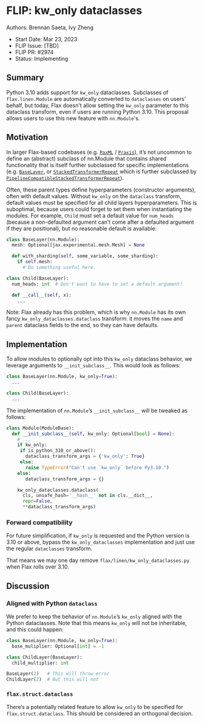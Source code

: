 # FLIP: kw_only dataclasses
Authors: Brennan Saeta, Ivy Zheng

 - Start Date: Mar 23, 2023
 - FLIP Issue: [TBD]
 - FLIP PR: #2974
 - Status: Implementing


## Summary

Python 3.10 adds support for `kw_only` dataclasses. Subclasses of `flax.linen.Module` are automatically converted to `dataclasses` on users' behalf, but today, Flax doesn't allow setting the `kw_only` parameter to this dataclass transform, even if users are running Python 3.10. This proposal allows users to use this new feature with `nn.Module`'s.


## Motivation

In larger Flax-based codebases (e.g. [`PaxML`](https://github.com/google/paxml) / [`Praxis`](https://github.com/google/praxis)), it’s not uncommon to define an (abstract) subclass of nn.Module that contains shared functionality that is itself further subclassed for specific implementations (e.g. [`BaseLayer`](https://github.com/google/praxis/blob/main/praxis/base_layer.py), or [`StackedTransformerRepeat`](https://github.com/google/praxis/blob/81479b260fcc13de8549cdbfb0fdf5c3f188ac90/praxis/layers/transformers.py#L1836) which is further subclassed by [`PipelineCompatibleStackedTransformerRepeat`](https://github.com/google/praxis/blob/81479b260fcc13de8549cdbfb0fdf5c3f188ac90/praxis/layers/transformers.py#L2198)).

Often, these parent types define hyperparameters (constructor arguments), often with default values. Without `kw_only` on the `dataclass` transform, default values must be specified for all child layers hyperparameters. This is suboptimal, because users could forget to set them when instantiating the modules. For example, `Child` must set a default value for `num_heads` (because a non-defaulted argument can’t come after a defaulted argument if they are positional), but no reasonable default is available:

```python
class BaseLayer(nn.Module):
  mesh: Optional[jax.experimental.mesh.Mesh] = None

  def with_sharding(self, some_variable, some_sharding):
    if self.mesh:
      # Do something useful here.

class Child(BaseLayer):
  num_heads: int  # Don't want to have to set a default argument!

  def __call__(self, x):
    ...
```

Note: Flax already has this problem, which is why `nn.Module` has its own fancy `kw_only_dataclasses.dataclass` transform: it moves the `name` and `parent` dataclass fields to the end, so they can have defaults.


## Implementation

To allow modules to optionally opt into this `kw_only` dataclass behavior, we leverage arguments to `__init_subclass__`. This would look as follows:

```python
class BaseLayer(nn.Module, kw_only=True):
  ...

class Child(BaseLayer):
  ...
```

The implementation of `nn.Module`’s `__init_subclass__` will be tweaked as follows:

```python
class Module(ModuleBase):
  def __init_subclass__(self, kw_only: Optional[bool] = None):
    # ...
    if kw_only:
     if is_python_310_or_above():
       dataclass_transform_args = {'kw_only': True}
     else:
       raise TypeError("Can't use `kw_only` before Py3.10.")
    else:
       dataclass_transform_args = {}

    kw_only_dataclasses.dataclass(
      cls, unsafe_hash='__hash__' not in cls.__dict__,
      repr=False,
      **dataclass_transform_args)
```

### Forward compatibility

For future simplification, if `kw_only` is requested and the Python version is 3.10 or above, bypass the `kw_only_dataclasses` implementation and just use the regular `dataclasses` transform.

That means we may one day remove `flax/linen/kw_only_dataclasses.py` when Flax rolls over 3.10.


## Discussion

### Aligned with Python `dataclass`

We prefer to keep the behavior of `nn.Module`’s `kw_only` aligned with the Python dataclasses. Note that this means `kw_only` will not be inheritable, and this could happen:

```python
class BaseLayer(nn.Module, kw_only=True):
  base_muliplier: Optional[int] = -1

class ChildLayer(BaseLayer):
  child_multiplier: int

BaseLayer(2)   # This will throw error
ChildLayer(2)  # But this will not
```

### `flax.struct.dataclass`

There’s a potentially related feature to allow `kw_only` to be specified for `flax.struct.dataclass`. This should be considered an orthogonal decision.



